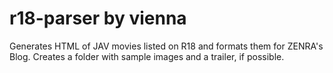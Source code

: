 # r18-parser by vienna

Generates HTML of JAV movies listed on R18 and formats them for ZENRA's Blog.
Creates a folder with sample images and a trailer, if possible.